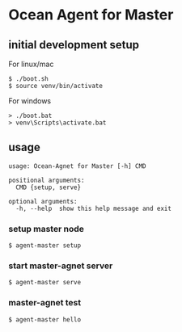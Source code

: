# Ocean Agent for Master

## initial development setup
For linux/mac
```
$ ./boot.sh
$ source venv/bin/activate
```
For windows
```
> ./boot.bat
> venv\Scripts\activate.bat
```

## usage
```
usage: Ocean-Agnet for Master [-h] CMD

positional arguments:
  CMD {setup, serve}

optional arguments:
  -h, --help  show this help message and exit
```
### setup master node
```
$ agent-master setup
```

### start master-agnet server
```
$ agent-master serve
```

### master-agnet test
```
$ agent-master hello
```